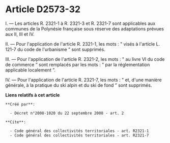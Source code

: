 # Article D2573-32

I. ― Les articles R. 2321-1 à R. 2321-3 et R. 2321-7 sont applicables aux communes de la Polynésie française sous réserve des
adaptations prévues aux II, III et IV. 

II. ― Pour l'application de l'article R. 2321-1, les mots : " visés à l'article L. 121-7 du code de l'urbanisme ” sont
supprimés. 

III. ― Pour l'application de l'article R. 2321-2, les mots : " au livre VI du code de commerce ” sont remplacés par les
mots : " par la réglementation applicable localement ”. 

IV. ― Pour l'application de l'article R. 2321-7, les mots : " et, d'une manière générale, à la pratique du ski alpin et du
ski de fond ” sont supprimés.

**Liens relatifs à cet article**

	**Créé par**:

	  - Décret n°2008-1020 du 22 septembre 2008 - art. 2

	**Cite**:

	  - Code général des collectivités territoriales - art. R2321-1
	  - Code général des collectivités territoriales - art. R2321-7
